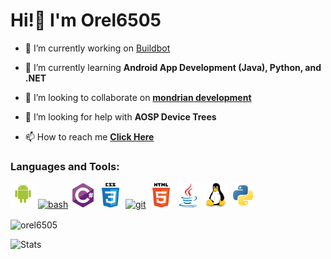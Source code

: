 <h1> Hi!👋 I'm Orel6505</h1>

- 🔭 I’m currently working on [Buildbot](https://github.com/Orel6505/Buildbot)

- 🌱 I’m currently learning **Android App Development (Java), Python, and .NET**

- 👯 I’m looking to collaborate on **[mondrian development](https://github.com/cupid-development)**

- 🤝 I’m looking for help with **AOSP Device Trees**

- 📫 How to reach me **[Click Here](https://t.me/orel6505)**

<h3 align="left">Languages and Tools:</h3>
<p align="left"> <a href="https://source.android.com" rel="noreferrer"><img src="https://raw.githubusercontent.com/devicons/devicon/master/icons/android/android-original-wordmark.svg" alt="android" width="40" height="40"/></a> <a href="https://www.gnu.org/software/bash/" rel="noreferrer"><img src="https://www.vectorlogo.zone/logos/gnu_bash/gnu_bash-icon.svg" alt="bash" width="40" height="40"/></a> <a href="https://www.w3schools.com/cs/" rel="noreferrer"> <img src="https://raw.githubusercontent.com/devicons/devicon/master/icons/csharp/csharp-original.svg" alt="csharp" width="40" height="40"/></a> <a href="https://www.w3schools.com/css/" rel="noreferrer"><img src="https://raw.githubusercontent.com/devicons/devicon/master/icons/css3/css3-original-wordmark.svg" alt="css3" width="40" height="40"/></a> <a href="https://git-scm.com/" rel="noreferrer"><img src="https://www.vectorlogo.zone/logos/git-scm/git-scm-icon.svg" alt="git" width="40" height="40"/></a> <a href="https://www.w3.org/html/" rel="noreferrer"><img src="https://raw.githubusercontent.com/devicons/devicon/master/icons/html5/html5-original-wordmark.svg" alt="html5" width="40" height="40"/></a> <a href="https://www.java.com" rel="noreferrer"><img src="https://raw.githubusercontent.com/devicons/devicon/master/icons/java/java-original.svg" alt="java" width="40" height="40"/></a> <a href="https://www.linux.org/"  rel="noreferrer"><img src="https://raw.githubusercontent.com/devicons/devicon/master/icons/linux/linux-original.svg" alt="linux" width="40" height="40"/></a> <a href="https://www.python.org" rel="noreferrer"> <img src="https://raw.githubusercontent.com/devicons/devicon/master/icons/python/python-original.svg" alt="python" width="40" height="40"/> </a></p>

<p><img align="center" src="https://github-readme-stats.vercel.app/api?username=orel6505&show_icons=true&locale=en" alt="orel6505" /></p>

<p><img src="https://komarev.com/ghpvc/?username=orel6505&label=Profile%20views&color=0e75b6&style=flat" alt="Stats" /></p>